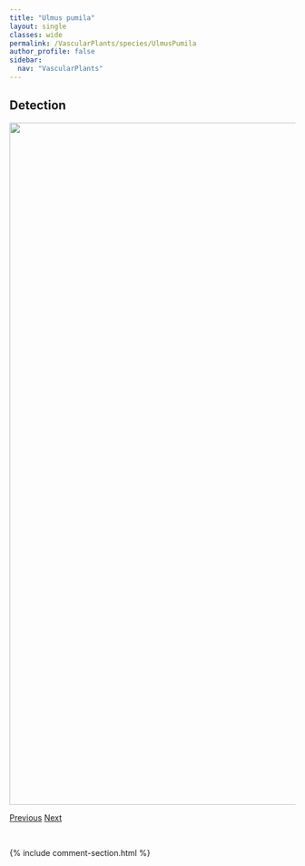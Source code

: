 ```yaml
---
title: "Ulmus pumila"
layout: single
classes: wide
permalink: /VascularPlants/species/UlmusPumila
author_profile: false
sidebar:
  nav: "VascularPlants"
---
```


<h2>Detection</h2>

<a href="https://drive.google.com/uc?export=view&id=1bFk2Cez7utTVxj4CEbnJSvyX876yEdlM">
<img src="https://drive.google.com/uc?export=view&id=1bFk2Cez7utTVxj4CEbnJSvyX876yEdlM" height = "1200" width = "800">
</a>


<a href="/DevelopmentWebsite/VascularPlants/species/UlmusAmericana" class="pagination--pager" title="Ulmus americana">Previous</a> <a href="/DevelopmentWebsite/VascularPlants/species/UrticaDioica" class="pagination--pager" title="Urtica dioica">Next</a>

<p>&nbsp;</p>

{% include comment-section.html %}
